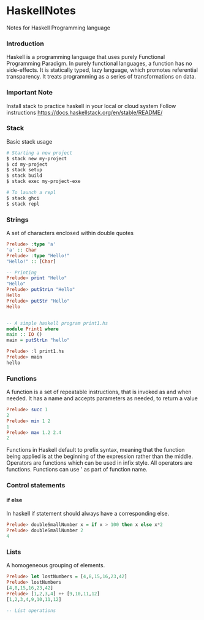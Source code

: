 # HaskellNotes
Notes for Haskell Programming language

### Introduction
Haskell is a programming language that uses purely Functional Programming Paradigm. In purely functional languages, a function has no side-effects. It is statically typed, lazy language, which promotes referential transparency. It treats programming as a series of transformations on data.

### Important Note
Install stack to practice haskell in your local or cloud system
Follow instructions
https://docs.haskellstack.org/en/stable/README/

### Stack
Basic stack usage
```bash
# Starting a new project
$ stack new my-project
$ cd my-project
$ stack setup
$ stack build
$ stack exec my-project-exe

# To launch a repl
$ stack ghci
$ stack repl
```

### Strings
A set of characters enclosed within double quotes
```haskell
Prelude> :type 'a'
'a' :: Char
Prelude> :type "Hello!"
"Hello!" :: [Char]

-- Printing
Prelude> print "Hello"
"Hello"
Prelude> putStrLn "Hello"
Hello
Prelude> putStr "Hello"
Hello


-- A simple haskell program print1.hs
module Print1 where
main :: IO ()
main = putStrLn "hello"

Prelude> :l print1.hs
Prelude> main
hello
```

### Functions
A function is a set of repeatable instructions, that is invoked as and when needed.
It has a name and accepts parameters as needed, to return a value
```haskell
Prelude> succ 1
2
Prelude> min 1 2
1
Prelude> max 1.2 2.4
2
```

Functions in Haskell default to prefix syntax, meaning that the function being applied is at the beginning of the expression rather than the middle. Operators are functions which can be used in infix style. All operators are functions.
Functions can use ' as part of function name.

### Control statements
#### if else
In haskell if statement should always have a corresponding else.
```haskell
Prelude> doubleSmallNumber x = if x > 100 then x else x*2   
Prelude> doubleSmallNumber 2
4
```

### Lists
A homogeneous grouping of elements.
```haskell
Prelude> let lostNumbers = [4,8,15,16,23,42]  
Prelude> lostNumbers  
[4,8,15,16,23,42]
Prelude> [1,2,3,4] ++ [9,10,11,12]  
[1,2,3,4,9,10,11,12] 

-- List operations

```
